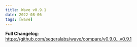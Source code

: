 ```yaml
---
title: Wave v0.9.1
date: 2022-08-06
tags: [wave]
---
```


**Full Changelog**: https://github.com/seqeralabs/wave/compare/v0.9.0...v0.9.1
